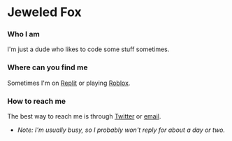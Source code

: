 # Jeweled Fox
### Who I am
I'm just a dude who likes to code some stuff sometimes.
### Where can you find me
Sometimes I'm on [Replit](https://replit.com/@jeweledfox)
or playing [Roblox](https://roblox.com/users/125762042/).
### How to reach me
The best way to reach me is through [Twitter](https://twitter.com/jeweledfox) or [email](mailto:julianherbert.2007@gmail.com).
- *Note: I'm usually busy, so I probably won't reply for about a day or two.*
